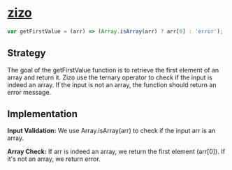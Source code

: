 # [zizo](https://edabit.com/user/mHaHudYExvi45DSRf)

```js
var getFirstValue = (arr) => (Array.isArray(arr) ? arr[0] : 'error');
```

## Strategy

The goal of the getFirstValue function is to retrieve the first element of an
array and return it. Zizo use the ternary operator to check if the input is
indeed an array. If the input is not an array, the function should return an
error message.

## Implementation

**Input Validation:** We use Array.isArray(arr) to check if the input arr is an
array.

**Array Check:** If arr is indeed an array, we return the first element
(arr[0]). If it's not an array, we return error.
